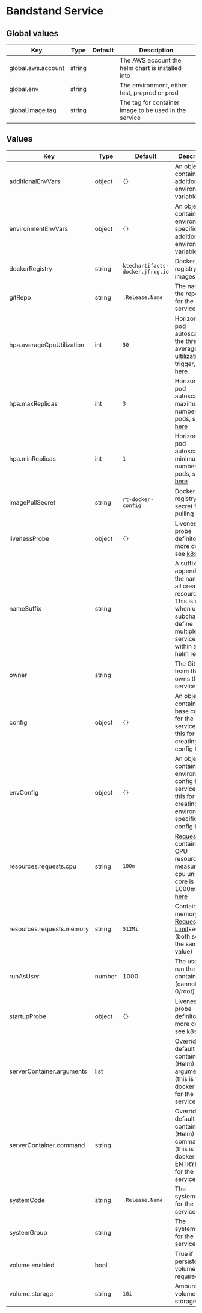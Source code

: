 # Bandstand Service

## Global values

| Key                | Type   | Default | Description                                           |
|--------------------|--------|---------|-------------------------------------------------------|
| global.aws.account | string |         | The AWS account the helm chart is installed into      |
| global.env         | string |         | The environment, either test, preprod or prod         |
| global.image.tag   | string |         | The tag for container image to be used in the service |

## Values

| Key                       | Type   | Default                           | Description                                                                                                                                                                                                                                                                                    |
|---------------------------|--------|-----------------------------------|------------------------------------------------------------------------------------------------------------------------------------------------------------------------------------------------------------------------------------------------------------------------------------------------|
| additionalEnvVars         | object | `{}`                              | An object containing additional environment variables                                                                                                                                                                                                                                          |
| environmentEnvVars        | object | `{}`                              | An object containing environment specific additional environment variables                                                                                                                                                                                                                     |
| dockerRegistry            | string | `ktechartifacts-docker.jfrog.io`  | Docker registry to pull images from                                                                                                                                                                                                                                                            |
| gitRepo                   | string | `.Release.Name`                   | The name of the repository for the service                                                                                                                                                                                                                                                     |
| hpa.averageCpuUtilization | int    | `50`                              | Horizontal pod autoscaler, the threshold average CPU ultilization to trigger, see [here](https://kubernetes.io/docs/tasks/run-application/horizontal-pod-autoscale/)                                                                                                                           |
| hpa.maxReplicas           | int    | `3`                               | Horizontal pod autoscaler, maximum number of pods, see [here](https://kubernetes.io/docs/tasks/run-application/horizontal-pod-autoscale/)                                                                                                                                                      |
| hpa.minReplicas           | int    | `1`                               | Horizontal pod autoscaler, minimum number of pods, see [here](https://kubernetes.io/docs/tasks/run-application/horizontal-pod-autoscale/)                                                                                                                                                      |
| imagePullSecret           | string | `rt-docker-config`                | Docker registry secret for pulling image                                                                                                                                                                                                                                                       |
| livenessProbe             | object | `{}`                              | Liveness probe definiton, for more details see [k8s docs](https://kubernetes.io/docs/tasks/configure-pod-container/configure-liveness-readiness-startup-probes/)                                                                                                                               |
| nameSuffix                | string |                                   | A suffix to be appended to the name of all created resources. This is useful when using subcharts to define multiple services within a single helm release                                                                                                                                     |
| owner                     | string |                                   | The GitHub team that owns the service                                                                                                                                                                                                                                                          |
| config                    | object | `{}`                              | An object containing base config for the service - use this for creating base config files.                                                                                                                                                                                                    |
| envConfig                 | object | `{}`                              | An object containing environment config for the service - use this for creating environment specific config files.                                                                                                                                                                             |
| resources.requests.cpu    | string | `100m`                            | [Requests](https://kubernetes.io/docs/concepts/configuration/manage-resources-containers/#requests-and-limits) for container CPU resources measured in cpu units, one core is 1000m, see [here](https://kubernetes.io/docs/concepts/configuration/manage-resources-containers/#meaning-of-cpu) |
| resources.requests.memory | string | `512Mi`                           | Container memory [Requests and Limit](https://kubernetes.io/docs/concepts/configuration/manage-resources-containers/#requests-and-limits)see [here](https://kubernetes.io/docs/concepts/configuration/manage-resources-containers/#meaning-of-memory) (both set to the same value)             |
| runAsUser                 | number | 1000                              | The user id to run the container as (cannot be 0/root)                                                                                                                                                                                                                                         |
| startupProbe              | object | `{}`                              | Liveness probe definiton, for more details see [k8s docs](https://kubernetes.io/docs/tasks/configure-pod-container/configure-liveness-readiness-startup-probes/)                                                                                                                               |
| serverContainer.arguments | list   |                                   | Override the default container (Helm) arguments (this is the docker CMD) for the service Pod                                                                                                                                                                                                   |
| serverContainer.command   | string |                                   | Override the default container (Helm) command (this is the docker ENTRYPOINT) for the service Pod                                                                                                                                                                                              |
| systemCode                | string | `.Release.Name`                   | The systemCode for the service                                                                                                                                                                                                                                                                 |
| systemGroup               | string |                                   | The systemGroup for the service                                                                                                                                                                                                                                                                |
| volume.enabled            | bool   |                                   | True if persistent volume is required                                                                                                                                                                                                                                                          |
| volume.storage            | string | `1Gi`                             | Amount of volume storage                                                                                                                                                                                                                                                                       |
